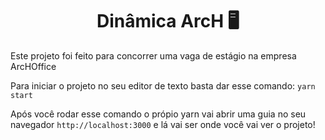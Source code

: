 <h1 align="center">Dinâmica ArcH 🖥</h1>

<p>Este projeto foi feito para concorrer uma vaga de estágio na empresa ArcHOffice</p>

Para iniciar o projeto no seu editor de texto basta dar esse comando:
`yarn start`

Após você rodar esse comando o própio yarn vai abrir uma guia no seu navegador `http://localhost:3000` e lá vai ser onde você vai ver o projeto!


